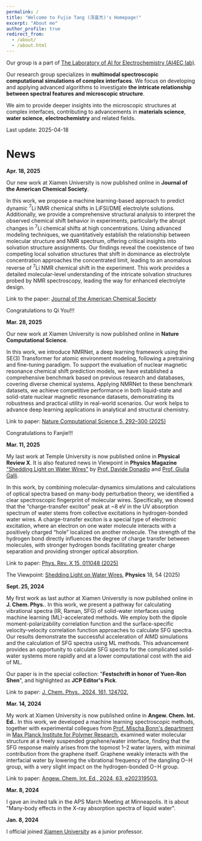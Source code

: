 ```yaml
---
permalink: /
title: "Welcome to Fujie Tang (汤富杰)'s Homepage!"
excerpt: "About me"
author_profile: true
redirect_from: 
  - /about/
  - /about.html
---
```

Our group is a part of [The Laboratory of AI for Electrochemistry (AI4EC lab)](https://ai4ec.ac.cn/). 

Our research group specializes in **multimodal spectroscopic computational simulations of complex interfaces**. We focus on developing and applying advanced algorithms to investigate **the intricate relationship between spectral features and microscopic structure**. 

We aim to provide deeper insights into the microscopic structures at complex interfaces, contributing to advancements in **materials science**, **water science**, **electrochemistry** and related fields.

Last update: 2025-04-18


News
======
**Apr. 18, 2025**

Our new work at Xiamen University is now published online in **Journal of the American Chemical Society**. 

In this work, we propose a machine learning-based approach to predict dynamic $^7$Li NMR chemical shifts in LiFSI/DME electrolyte solutions. Additionally, we provide a comprehensive structural analysis to interpret the observed chemical shift behavior in experiments, particularly the abrupt changes in $^7$Li chemical shifts at high concentrations. Using advanced modeling techniques, we quantitatively establish the relationship between molecular structure and NMR spectrum, offering critical insights into solvation structure assignments. Our findings reveal the coexistence of two competing local solvation structures that shift in dominance as electrolyte concentration approaches the concentrated limit, leading to an anomalous reverse of $^7$Li NMR chemical shift in the experiment. This work provides a detailed molecular-level understanding of the intricate solvation structures probed by NMR spectroscopy, leading the way for enhanced electrolyte design.

Link to the paper: [Journal of the American Chemical Society](https://pubs.acs.org/doi/10.1021/jacs.5c02710)

Congratulations to Qi You!!!




**Mar. 28, 2025**

Our new work at Xiamen University is now published online in **Nature Computational Science**.

In this work, we introduce NMRNet, a deep learning framework using the SE(3) Transformer for atomic environment modeling, following a pretraining and fine-tuning paradigm. To support the evaluation of nuclear magnetic resonance chemical shift prediction models, we have established a comprehensive benchmark based on previous research and databases, covering diverse chemical systems. Applying NMRNet to these benchmark datasets, we achieve competitive performance in both liquid-state and solid-state nuclear magnetic resonance datasets, demonstrating its robustness and practical utility in real-world scenarios. Our work helps to advance deep learning applications in analytical and structural chemistry.

Link to paper: [Nature Computational Science 5, 292–300 (2025)](https://www.nature.com/articles/s43588-025-00783-z)

Congratulations to Fanjie!!!





**Mar. 11, 2025**

My last work at Temple University is now published online in **Physical Review X**. It is also featured news in Viewpoint in **Physics Magazine** ["Shedding Light on Water Wires"](https://physics.aps.org/articles/v18/54) by [Prof. Davide Donadio](https://physics.aps.org/authors/davide_donadio) and [Prof. Giulia Galli](https://physics.aps.org/authors/giulia_galli). 

In this work, by combining molecular-dynamics simulations and calculations of optical spectra based on many-body perturbation theory, we identified a clear spectroscopic fingerprint of molecular wires. Specifically, we showed that the “charge-transfer exciton” peak at ~8 eV in the UV absorption spectrum of water stems from collective excitations in hydrogen-bonded water wires. A charge-transfer exciton is a special type of electronic excitation, where an electron on one water molecule interacts with a positively charged “hole” localized on another molecule. The strength of the hydrogen bond directly influences the degree of charge transfer between molecules, with stronger hydrogen bonds facilitating greater charge separation and providing stronger optical absorption. 

Link to paper: [Phys. Rev. X 15, 011048 (2025)](https://journals.aps.org/prx/abstract/10.1103/PhysRevX.15.011048)

The Viewpoint: [Shedding Light on Water Wires](https://physics.aps.org/articles/v18/54), **Physics** 18, 54 (2025)



**Sept. 25, 2024**

My first work as last author at Xiamen University is now published online in **J. Chem. Phys.**.  In this work, we present a pathway for calculating vibrational spectra (IR, Raman, SFG) of solid-water interfaces using machine learning (ML)-accelerated methods. We employ both the dipole moment-polarizability correlation function and the surface-specific velocity-velocity correlation function approaches to calculate SFG spectra. Our results demonstrate the successful acceleration of AIMD simulations and the calculation of SFG spectra using ML methods. This advancement provides an opportunity to calculate SFG spectra for the complicated solid-water systems more rapidly and at a lower computational cost with the aid of ML.

Our paper is in the special collection: "**Festschrift in honor of Yuen-Ron Shen**", and highlighted as **JCP Editor's Pick**. 

Link to paper: [J. Chem. Phys., 2024, 161, 124702.](https://doi.org/10.1063/5.0230101)



**Mar. 14, 2024**

My work at Xiamen University is now published online in **Angew. Chem. Int. Ed.**. In this work, we developed a machine learning spectroscopic methods, together with experimental collegues from [Prof. Mischa Bonn's department](https://www.mpip-mainz.mpg.de/en/bonn) in [Max Planck Institute for Polymer Research](https://www.mpip-mainz.mpg.de/en/home), examined water molecular structure at a freely suspended graphene/water interface, finding that the SFG response mainly arises from the topmost 1–2 water layers, with minimal contribution from the graphene itself. Graphene weakly interacts with the interfacial water by lowering the vibrational frequency of the dangling O−H group, with a very slight impact on the hydrogen-bonded O−H group.

Link to paper: [Angew. Chem. Int. Ed., 2024, 63, e202319503.](https://doi.org/10.1002/anie.202319503)


**Mar. 8, 2024**

I gave an invited talk in the APS March Meeting at Minneapolis. It is about "Many-body effects in the X-ray absorption spectra of liquid water".


**Jan. 8, 2024**

I official joined [Xiamen University](https://www.xmu.edu.cn/) as a junior professor.


